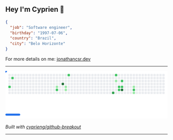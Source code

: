 ## Hey I'm Cyprien 👋

```json
{
  "job": "Software engineer",
  "birthday": "1997-07-06",
  "country": "Brazil",
  "city": "Belo Horizonte"
}
```

For more details on me: [jonathancsr.dev](https://www.jonathancsr.dev)

---

<picture>
  <source media="(prefers-color-scheme: dark)" srcset="images/breakout-dark.svg">
  <source media="(prefers-color-scheme: light)" srcset="images/breakout-light.svg">
  <img alt="Breakout Game" src="images/breakout-light.svg">
</picture>

_Built with [cyprieng/github-breakout](https://github.com/cyprieng/github-breakout)_

---
